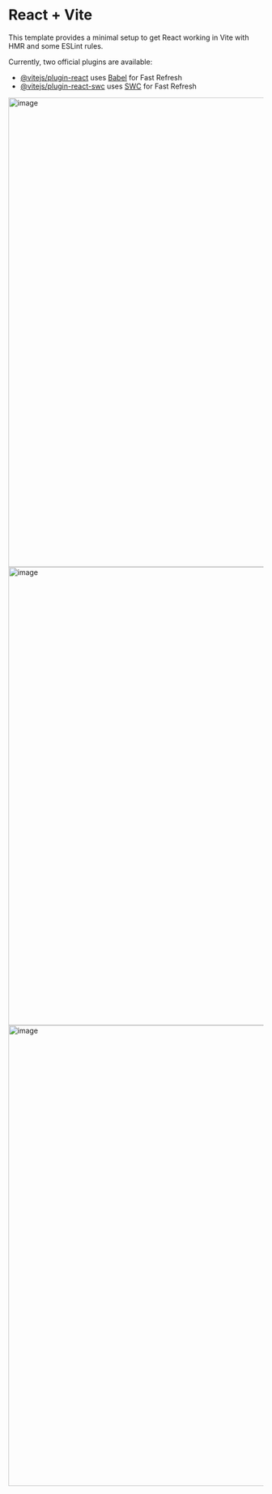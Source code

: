# React + Vite

This template provides a minimal setup to get React working in Vite with HMR and some ESLint rules.

Currently, two official plugins are available:

- [@vitejs/plugin-react](https://github.com/vitejs/vite-plugin-react/blob/main/packages/plugin-react) uses [Babel](https://babeljs.io/) for Fast Refresh
- [@vitejs/plugin-react-swc](https://github.com/vitejs/vite-plugin-react/blob/main/packages/plugin-react-swc) uses [SWC](https://swc.rs/) for Fast Refresh

<img width="1918" height="925" alt="image" src="https://github.com/user-attachments/assets/663455f6-72b7-4ab2-851a-6a652dc81367" />
<img width="1918" height="903" alt="image" src="https://github.com/user-attachments/assets/cfa9186a-4e44-4c10-b2aa-036ed4372082" />

<img width="1918" height="908" alt="image" src="https://github.com/user-attachments/assets/552accd6-e3fd-4139-8452-0bb6b67ae76e" />

